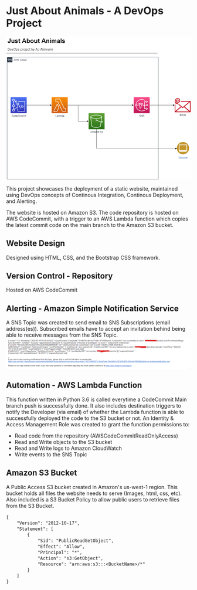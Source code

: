 # Just About Animals - A DevOps Project

![alt Architecture Map](map.png)

This project showcases the deployment of a static website, maintained using DevOps concepts of Continous Integration, Continous Deployment, and Alerting.

The website is hosted on Amazon S3. The code repository is hosted on AWS CodeCommit, with a trigger to an AWS Lambda function which copies the latest commit code on the main branch to the Amazon S3 bucket. 

## Website Design
Designed using HTML, CSS, and the Bootstrap CSS framework.

## Version Control - Repository
Hosted on AWS CodeCommit

## Alerting - Amazon Simple Notification Service
A SNS Topic was created to send email to SNS Subscriptions (email address(es)). Subscribed emails have to accept an invitation behind being able to receive messages from the SNS Topic.
![alt Architecture Map](alert.png)

## Automation - AWS Lambda Function
This function written in Python 3.6 is called everytime a CodeCommit Main branch push is successfully done. It also includes destination triggers to notify the Developer (via email) of whether the Lambda function is able to successfully deployed the code to the S3 bucket or not. An Identity & Access Management Role was created to grant the function permissions to:
- Read code from the repository (AWSCodeCommitReadOnlyAccess)
- Read and Write objects to the S3 bucket
- Read and Write logs to Amazon CloudWatch
- Write events to the SNS Topic

## Amazon S3 Bucket
A Public Access S3 bucket created in Amazon's us-west-1 region. This bucket holds all files the website needs to serve (Images, html, css, etc). Also included is a S3 Bucket Policy to allow public users to retrieve files from the S3 Bucket.

```
{
    "Version": "2012-10-17",
    "Statement": [
        {
            "Sid": "PublicReadGetObject",
            "Effect": "Allow",
            "Principal": "*",
            "Action": "s3:GetObject",
            "Resource": "arn:aws:s3:::<BucketName>/*"
        }
    ]
}
```